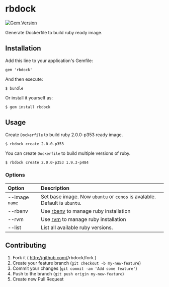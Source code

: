 # rbdock

[![Gem Version](https://badge.fury.io/rb/rbdock.png)](http://badge.fury.io/rb/rbdock)

Generate Dockerfile to build ruby ready image.

## Installation

Add this line to your application's Gemfile:

    gem 'rbdock'

And then execute:

    $ bundle

Or install it yourself as:

    $ gem install rbdock


## Usage

Create `Dockerfile` to build ruby 2.0.0-p353 ready image.

```
$ rbdock create 2.0.0-p353
```

You can create `Dockerfile` to build multiple versions of ruby.

```
$ rbdock create 2.0.0-p353 1.9.3-p484
```

### Options

|Option | Description |
|:----- |:----------- |
|--image `name`| Set base image. Now `ubuntu` or `cenos` is avalable. Default is `ubuntu`.|
|--rbenv| Use [rbenv](https://github.com/sstephenson/rbenv) to manage ruby installation|
|--rvm  | Use [rvm](https://github.com/wayneeseguin/rvm) to manage ruby installation|
|--list | List all available ruby versions.|


## Contributing

1. Fork it ( http://github.com/<my-github-username>/rbdock/fork )
2. Create your feature branch (`git checkout -b my-new-feature`)
3. Commit your changes (`git commit -am 'Add some feature'`)
4. Push to the branch (`git push origin my-new-feature`)
5. Create new Pull Request
